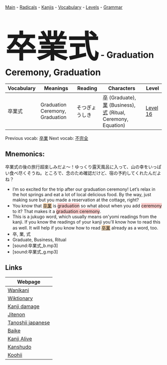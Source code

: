 <style> bigfont {font-size: 100px}</style>
[Main](../README.md) -
[Radicals](../radicals.md) -
[Kanjis](../kanjis.md) -
[Vocabulary](../vocabulary.md) -
[Levels](../levels.md) -
[Grammar](../grammar.md)
# <bigfont> 卒業式</bigfont> - Graduation Ceremony, Graduation 

| Vocabulary | Meanings | Reading | Characters | Level |
| --- | --- | --- | --- | --- |
| 卒業式 | Graduation Ceremony, Graduation | そつぎょうしき |  [卒](../kanjis/卒.md) (Graduate), [業](../kanjis/業.md) (Business), [式](../kanjis/式.md) (Ritual, Ceremony, Equation) | [Level 16](../levels/wk_level16.md) |

Previous vocab: [卒業](卒業.md) Next vocab: [不完全](不完全.md) 

## Mnemonics:
卒業式の後の旅行超楽しみだよ〜！ゆっくり露天風呂に入って、山の幸をいっぱい食べ尽くそうね。ところで、念のため確認だけど、宿の予約してくれたんだよね？
* I’m so excited for the trip after our graduation ceremony! Let’s relax in the hot springs and eat a lot of local delicious food. By the way, just making sure but you made a reservation at the cottage, right?
* You know that <span style="background-color:#fed8b1"> [卒業](https://jisho.org/search/卒業)</span> is <span style="background-color:#ffcccb"> graduation</span> so what about when you add <span style="background-color:#ffcccb"> ceremony</span> to it? That makes it a <span style="background-color:#ffcccb"> graduation ceremony</span>.
* This is a jukugo word, which usually means on'yomi readings from the kanji. If you know the readings of your kanji you'll know how to read this as well. It will help if you know how to read <span style="background-color:#fed8b1"> [卒業](https://jisho.org/search/卒業)</span> already as a word, too.
* 卒, 業, 式
* Graduate, Business, Ritual
* [sound:卒業式_b.mp3]
* [sound:卒業式_g.mp3]


## Links 

| Webpage |
| --- |
| [Wanikani          ](https://www.wanikani.com/kanji/卒業式) |
| [Wiktionary        ](https://en.wiktionary.org/wiki/卒業式) |
| [Kanji damage      ](http://www.kanjidamage.com/kanji/search?utf8=✓&q=卒業式) |
| [Jitenon           ](https://jitenon.com/kanji/卒業式) |
| [Tanoshii japanese ](https://www.tanoshiijapanese.com/dictionary/kanji.cfm?k=卒業式) |
| [Baike             ](https://baike.baidu.com/item/卒業式) |
| [Kanji Alive       ](https://app.kanjialive.com/卒業式) |
| [Kanshudo          ](https://www.kanshudo.com/searchmn?q=卒業式) |
| [Koohii            ](https://kanji.koohii.com/study/kanji/卒業式) |
